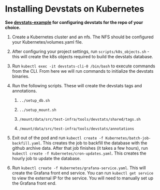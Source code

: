 # Installing Devstats on Kubernetes

**See [devstats-example](https://github.com/cncf/devstats-example) for configuring devstats for the repo of your choice.**

1. Create a Kubernetes cluster and an nfs. The NFS should be configured your Kubernetes/volumes.yaml file.

1. After configuring your project settings, run `scripts/k8s_objects.sh` - this
   will create the k8s objects required to build the devstats database.

1. Run `kubectl exec -it devstats-cli-0 /bin/bash` to execute commands from the CLI. From here we will run commands to initialize the devstats binaries.

1. Run the following scripts. These will create the devstats tags and annotations.

    1. `../setup_db.sh`

    1. `../setup_mount.sh`

    1. `/mount/data/src/test-infra/tools/devstats/shared/tags.sh`

    1. `/mount/data/src/test-infra/tools/devstats/annotations`

1. Exit out of the pod and run `kubectl create -f Kubernetes/batch-job-backfill.yaml`. This creates the job to backfill the database with the github archive data. After that job finishes (it takes a few hours), run `kubectl create -f Kubernetes/cron-updates.yaml`. This creates the hourly job to update the database.

1. Run `kubectl create -f Kubernetes/grafana-service.yaml`. This will create the Grafana front end service. You can run `kubectl get service` to view the external IP for the service. You will need to manually set up the Grafana front end.

